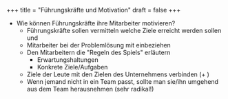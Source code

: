 +++
title = "Führungskräfte und Motivation"
draft = false
+++

-   Wie können Führungskräfte ihre Mitarbeiter motivieren?
    -   Führungskräfte sollen vermitteln welche Ziele erreicht werden sollen und
    -   Mitarbeiter bei der Problemlösung mit einbeziehen
    -   Den Mitarbeitern die "Regeln des Spiels" erläutern
        -   Erwartungshaltungen
        -   Konkrete Ziele/Aufgaben
    -   Ziele der Leute mit den Zielen des Unternehmens verbinden (+ )
    -   Wenn jemand nicht in ein Team passt, sollte man sie/ihn umgehend aus dem Team herausnehmen (sehr radikal!)